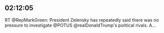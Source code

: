 ## 02:12:05
RT @RepMarkGreen: President Zelensky has repeatedly said there was no pressure to investigate @POTUS @realDonaldTrump's political rivals. A…
